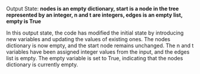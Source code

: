 Output State: **nodes is an empty dictionary, start is a node in the tree represented by an integer, n and t are integers, edges is an empty list, empty is True**

In this output state, the code has modified the initial state by introducing new variables and updating the values of existing ones. The nodes dictionary is now empty, and the start node remains unchanged. The n and t variables have been assigned integer values from the input, and the edges list is empty. The empty variable is set to True, indicating that the nodes dictionary is currently empty.